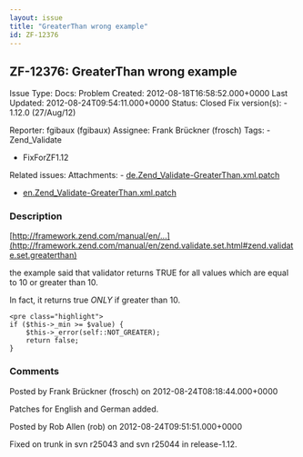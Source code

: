 ```yaml
---
layout: issue
title: "GreaterThan wrong example"
id: ZF-12376
---
```


ZF-12376: GreaterThan wrong example
-----------------------------------

 Issue Type: Docs: Problem Created: 2012-08-18T16:58:52.000+0000 Last Updated: 2012-08-24T09:54:11.000+0000 Status: Closed Fix version(s): - 1.12.0 (27/Aug/12)
 
 Reporter:  fgibaux (fgibaux)  Assignee:  Frank Brückner (frosch)  Tags: - Zend\_Validate
- FixForZF1.12
 
 Related issues: 
 Attachments: - [de.Zend\_Validate-GreaterThan.xml.patch](/issues/secure/attachment/15192/de.Zend_Validate-GreaterThan.xml.patch)
- [en.Zend\_Validate-GreaterThan.xml.patch](/issues/secure/attachment/15193/en.Zend_Validate-GreaterThan.xml.patch)
 
### Description

[http://framework.zend.com/manual/en/…](http://framework.zend.com/manual/en/zend.validate.set.html#zend.validate.set.greaterthan)

the example said that validator returns TRUE for all values which are equal to 10 or greater than 10.

In fact, it returns true _ONLY_ if greater than 10.

 
    <pre class="highlight">
    if ($this->_min >= $value) {
        $this->_error(self::NOT_GREATER);
        return false;
    }


 

 

### Comments

Posted by Frank Brückner (frosch) on 2012-08-24T08:18:44.000+0000

Patches for English and German added.

 

 

Posted by Rob Allen (rob) on 2012-08-24T09:51:51.000+0000

Fixed on trunk in svn r25043 and svn r25044 in release-1.12.

 

 